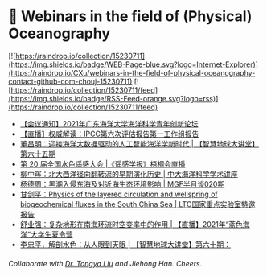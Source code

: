 # 🌊 Webinars in the field of (Physical) Oceanography

[![https://raindrop.io/collection/15230711](https://img.shields.io/badge/WEB-Page-blue.svg?logo=Internet-Explorer)](https://raindrop.io/CXu/webinars-in-the-field-of-physical-oceanography-contact-github-com-chouj-15230711) [![https://raindrop.io/collection/15230711/feed](https://img.shields.io/badge/RSS-Feed-orange.svg?logo=rss)](https://raindrop.io/collection/15230711/feed)

<!-- BLOG-POST-LIST:START -->
- [【会议通知】2021年广东海洋大学海洋科学青年创新论坛](https://mp.weixin.qq.com/s/CZNlRbDt7MzuzE59_WDQdQ)
- [【直播】权威解读：IPCC第六次评估报告第一工作组报告](https://mp.weixin.qq.com/s/N0k9zqFlUUW6uuoH6VwRtw)
- [董昌明：迎接海洋大数据驱动的人工智能海洋学新时代 | 【智慧地球大讲堂】第六十五期](https://mp.weixin.qq.com/s/iO2r7JXdSwSWoIHK5JF5bQ)
- [第 20 届全国水色遥感大会 |《遥感学报》梧桐会直播](https://mp.weixin.qq.com/s/RqwJhFlnBYxdCIGorzuhRA)
- [柳中晖：北大西洋径向翻转流的早期演化历史 | 中大海洋科学学术讲座](https://meeting.tencent.com/s/GzvAbpxLUSiT)
- [杨德周：黑潮入侵东海及对近海生态环境影响 | MGF半月谈020期](https://mp.weixin.qq.com/s/A2c627gCrqaZPx-eJ-pQng)
- [甘剑平：Physics of the layered circulation and wellspring of biogeochemical fluxes in the South China Sea | LTO国家重点实验室特邀报告](https://mp.weixin.qq.com/s/sSB4lh4gOPNRzN2Dlwbpsw)
- [舒业强：复杂地形在南海环流时空变率中的作用 | 【直播】2021年“蓝色海洋”大学生夏令营](http://mudu.tv/live/watch/general?id=mn1pe97l&referVisitorId=189006091&from=timeline&time=1627346218850)
- [李忠平，解剖水色：从人眼到天眼 | 【智慧地球大讲堂】第六十期：](https://mp.weixin.qq.com/s/JA5EvoIweZbtNSwXDpCTAg)
<!-- BLOG-POST-LIST:END -->

###### Collaborate with [Dr. Tongya Liu](https://liutongya.github.io/) and Jiehong Han. Cheers.
